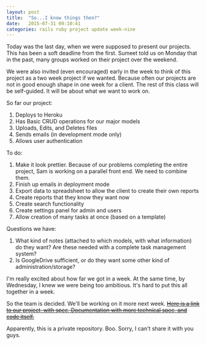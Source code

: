```yaml
---
layout: post
title:  "So...I know things then?"
date:   2015-07-31 09:10:41
categories: rails ruby project update week-nine
---
```


Today was the last day, when we were supposed to present our projects.  This has been a soft deadline from the first.  Sumeet told us on Monday that in the past, many groups worked on their project over the weekend.

We were also invited (even encouraged) early in the week to think of this project as a two week project if we wanted.  Because often our projects are not in good enough shape in one week for a client.  The rest of this class will be self-guided.   It will be about what we want to work on.

So far our project:

1. Deploys to Heroku
2. Has Basic CRUD operations for our major models
3. Uploads, Edits, and Deletes files
4. Sends emails (in development mode only)
5. Allows user authentication


To do:

1. Make it look prettier.  Because of our problems completing the entire project, Sam is working on a parallel front end.  We need to combine them.
2. Finish up emails in deployment mode
3. Export data to spreadsheet to allow the client to create their own reports
4. Create reports that they know they want now
5. Create search functionality
6. Create settings panel for admin and users
7. Allow creation of many tasks at once (based on a template)


Questions we have:

1. What kind of notes (attached to which models, with what information) do they want?  Are these needed with a complete task management system?
2. Is GoogleDrive sufficient, or do they want some other kind of administration/storage?

I'm really excited about how far we got in a week.  At the same time, by Wednesday, I knew we were being too ambitious.  It's hard to put this all together in a week.

So the team is decided.  We'll be working on it more next week.  ~~[Here is a link to our project, with spec, Documentation with more technical spec, and code itself.](https://github.com/omahacodeschool/grant-tracker)~~

Apparently, this is a private repository.  Boo.  Sorry, I can't share it with you guys.
